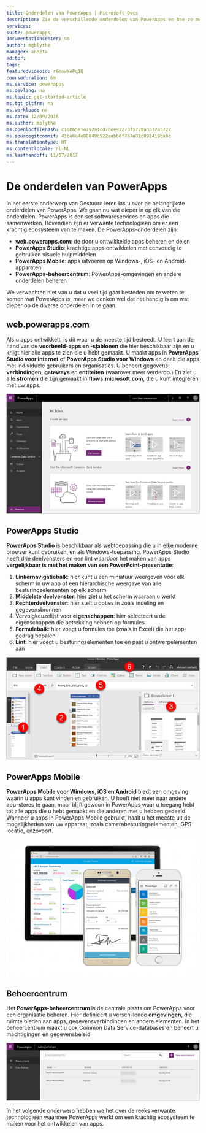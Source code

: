```yaml
---
title: Onderdelen van PowerApps | Microsoft Docs
description: Zie de verschillende onderdelen van PowerApps en hoe ze met elkaar in verband staan
services: 
suite: powerapps
documentationcenter: na
author: mgblythe
manager: anneta
editor: 
tags: 
featuredvideoid: r6mowYePq1Q
courseduration: 6m
ms.service: powerapps
ms.devlang: na
ms.topic: get-started-article
ms.tgt_pltfrm: na
ms.workload: na
ms.date: 12/09/2016
ms.author: mblythe
ms.openlocfilehash: c10b65e14792a1cd7bee9227bf5720a3312a572c
ms.sourcegitcommit: 43be6a4e08849d522aabb6f767a81c092419babc
ms.translationtype: HT
ms.contentlocale: nl-NL
ms.lasthandoff: 11/07/2017
---
```

# <a name="the-parts-of-powerapps"></a>De onderdelen van PowerApps
In het eerste onderwerp van Gestuurd leren las u over de belangrijkste onderdelen van PowerApps. We gaan nu wat dieper in op elk van die onderdelen. PowerApps is een set softwareservices en apps die samenwerken. Bovendien zijn er verwante technologieën om er een krachtig ecosysteem van te maken. De PowerApps-onderdelen zijn:

* **web.powerapps.com**: de door u ontwikkelde apps beheren en delen
* **PowerApps Studio**: krachtige apps ontwikkelen met eenvoudig te gebruiken visuele hulpmiddelen
* **PowerApps Mobile**: apps uitvoeren op Windows-, iOS- en Android-apparaten
* **PowerApps-beheercentrum**: PowerApps-omgevingen en andere onderdelen beheren

We verwachten niet van u dat u veel tijd gaat besteden om te weten te komen wat PowerApps *is*, maar we denken wel dat het handig is om wat dieper op de diverse onderdelen in te gaan.

## <a name="webpowerappscom"></a>web.powerapps.com
Als u apps ontwikkelt, is dit waar u de meeste tijd besteedt. U leert aan de hand van de **voorbeeld-apps en -sjablonen** die hier beschikbaar zijn en u krijgt hier alle apps te zien die u hebt gemaakt. U maakt apps in **PowerApps Studio voor internet** of **PowerApps Studio voor Windows** en deelt die apps met individuele gebruikers en organisaties. U beheert gegevens: **verbindingen**, **gateways** en **entiteiten** (waarover meer verderop.) En ziet u alle **stromen** die zijn gemaakt in **flows.microsoft.com**, die u kunt integreren met uw apps.

![De site van web.powerapps.com](./media/learning-powerapps-parts/powerapps-web-site.png)

## <a name="powerapps-studio"></a>PowerApps Studio
**PowerApps Studio** is beschikbaar als webtoepassing die u in elke moderne browser kunt gebruiken, en als Windows-toepassing. PowerApps Studio heeft drie deelvensters en een lint waardoor het maken van apps **vergelijkbaar is met het maken van een PowerPoint-presentatie**:

1. **Linkernavigatiebalk**: hier kunt u een miniatuur weergeven voor elk scherm in uw app of een hiërarchische weergave van alle besturingselementen op elk scherm
2. **Middelste deelvenster**: hier ziet u het scherm waaraan u werkt
3. **Rechterdeelvenster**: hier stelt u opties in zoals indeling en gegevensbronnen
4. Vervolgkeuzelijst voor **eigenschappen**: hier selecteert u de eigenschappen die betrekking hebben op formules
5. **Formulebalk**: hier voegt u formules toe (zoals in Excel) die het app-gedrag bepalen
6. **Lint**: hier voegt u besturingselementen toe en past u ontwerpelementen aan

![PowerApps Studio](./media/learning-powerapps-parts/powerapps-studio.png)

## <a name="powerapps-mobile"></a>PowerApps Mobile
**PowerApps Mobile voor Windows, iOS en Android** biedt een omgeving waarin u apps kunt vinden en gebruiken. U hoeft niet meer naar andere app-stores te gaan, maar blijft gewoon in PowerApps waar u toegang hebt tot alle apps die u hebt gemaakt en die anderen met u hebben gedeeld. Wanneer u apps in PowerApps Mobile gebruikt, haalt u het meeste uit de mogelijkheden van uw apparaat, zoals camerabesturingselementen, GPS-locatie, enzovoort.

![PowerApps Mobile](./media/learning-powerapps-parts/powerapps-mobile.png)

## <a name="admin-center"></a>Beheercentrum
Het **PowerApps-beheercentrum** is de centrale plaats om PowerApps voor een organisatie beheren. Hier definieert u verschillende **omgevingen**, die ruimte bieden aan apps, gegevensverbindingen en andere elementen. In het beheercentrum maakt u ook Common Data Service-databases en beheert u machtigingen en gegevensbeleid.

![PowerApps-beheercentrum](./media/learning-powerapps-parts/powerapps-admin-center.png)

In het volgende onderwerp hebben we het over de reeks verwante technologieën waarmee PowerApps werkt om een krachtig ecosysteem te maken voor het ontwikkelen van apps.

